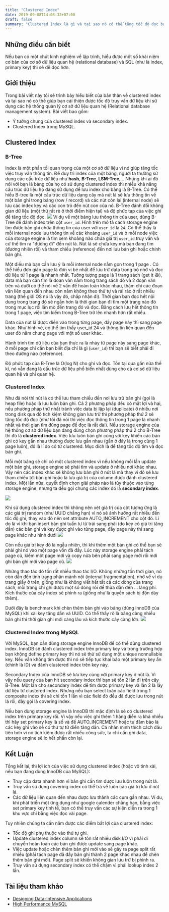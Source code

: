 ```yaml
---
title: "Clustered Index"
date: 2019-09-08T14:08:32+07:00
draft: false
summary: "Clustered Index là gì và tại sao nó có thể tăng tốc độ đọc bản ghi trong cơ sở dữ liệu quan hệ." 
---
```

## Những điều cần biết
Nếu bạn có một chút kinh nghiệm về lập trình, hiểu được một số khái niệm cơ bản của cơ sở dữ liệu quan hệ (relational database) và SQL (như là index, primary key) thì sẽ dễ đọc hơn.
## Giới thiệu
Trong bài viết này tôi sẽ trình bày hiểu biết của bản thân về clustered index và tại sao nó có thể giúp bạn cải thiện được tốc độ truy vấn dữ liệu khi  sử dụng các  hệ thống  quản lý cơ sở dữ liệu quan hệ  (Relational database  management system). Bài viết bao gồm:

- Ý tưởng chung của clustered index và secondary index.
- Clustered Index trong MySQL.

## Clustered Index
### B-Tree
Index là một phần tối quan trọng của một cơ sở dữ liệu vì nó giúp tăng tốc việc truy vấn thông tin. Để duy trì index của một bảng, người ta thường sử dụng các cấu trúc dữ liệu như <strong>hash</strong>, <strong>B-Tree</strong>, <strong>LSM-Tree</strong>,... Nhưng khi ai đó nói với bạn là bảng của họ có sử dụng clustered index thì nhiều khả năng cấu trúc dữ liệu họ đang sử dụng để lưu index cho bảng là B-Tree. Có thể hiểu B-tree là một cấu trúc dữ liệu dạng cây mà nút lá sẽ lưu thông tin về một bản ghi trong bảng (row / record) và các nút còn lại (internal node) sẽ lưu các index key và các con trỏ đến nút con của nó. B-Tree đánh đổi không gian dữ liệu (một thứ rất rẻ ở thời điểm hiện tại) và độ phức tạp của việc ghi để tăng tốc độ đọc.
![](https://res.cloudinary.com/vido/image/upload/v1568467974/images/clustered-index/IMG_0213_wu77vl.jpg)
Ví dụ về một bảng lưu thông tin của user, dùng B-Tree để đánh index trên cột `user_id`. Hình trên  mô tả cách storage engine tìm được bản ghi chứa thông tin của user với `user_id` là `24`.  Có thể thấy là mỗi internal node lưu thông tin về các khoảng `user_id` và ở mỗi node việc của storage engine là tìm xem khoảng nào chứa giá trị `user_id` truy vấn và cứ thế tìm ra "đường đi" đến nút lá. Nút lá sẽ chứa key mà bạn đang tìm (đương nhiên rồi) và tham chiếu (reference) đến nơi lưu bản ghi hoặc chính bản ghi. 

Một điều mà bạn cần lưu ý là mỗi internal node nằm gọn trong 1 page . Có thể hiểu đơn giản page là đơn vị bé nhất để lưu trữ data trong bộ nhớ và đọc dữ liệu từ 1 page là nhanh nhất. Tưởng tượng page là 1 trang sách (get it :laughing:), data mà bạn cần tìm là đoạn văn nằm trong trang sách đó và 2 đoạn văn trên và dưới có thể nói về 2 vấn đề hoàn toàn khác nhau, thậm chí các đoạn văn liên quan đến nhau còn nằm không theo thứ tự và rải rác ở rất nhiều trang (thế giới OS nó là vậy đó, chấp nhận đi). Thời gian bạn đọc hết nội dung trong trang đó sẽ ngắn hơn là thời gian bạn đi tìm một trang nào đó trong mục lục rồi lần mò đến trang đó và đọc. Bằng cách lưu hết thông tin trong 1 page, việc tìm kiếm trong B-Tree trở lên nhanh hơn rất nhiều. 

Data của nút lá được điền vào trong từng page,  đầy page này thì sang page khác. Như hình vẽ, có thể tìm thấy user_id 24 và thông tin liên quan đến user đó nằm chung page với một số user khác.

Hành trình tìm dữ liệu của bạn thực ra là nhảy từ page này sang page khác, ở mỗi page chỉ cần bạn biết địa chỉ là gì (`user_id`) thì bạn sẽ biết phải đi theo đường nào (reference).


Độ phức tạp của B-Tree là O(log N) cho ghi và đọc. Tồn tại qua gần nửa thế kỉ, nó vẫn đang là cấu trúc dữ liệu phổ biến nhất dùng cho cả cơ sở dữ liệu quan hệ và phi quan hệ.

### Clustered Index
Như đã nói thì nút lá có thể lưu tham chiếu đến nơi lưu trữ bản ghi (gọi là heap file) hoặc là lưu luôn bản ghi. Cả 2 phương pháp đều có mặt lợi và hại, nếu phương pháp thứ nhất tránh việc data bị lặp lại (duplicate) ở nhiều nơi trong disk qua đó tích kiệm không gian lưu trữ thì phương pháp thứ 2 sẽ tăng tốc độ đọc (như tôi đã nói thì việc đọc thông tin trong 1 page là nhanh nhất và thời gian tìm đúng page để đọc là rất dài). 
Nếu storage engine của hệ thống cơ sở dữ liệu bạn đang dùng chọn phương pháp thứ 2 cho B-Tree thì đó là <strong>clustered index</strong>. Việc lưu luôn bản ghi cùng với key khiến các bản ghi có key gần nhau thường được lưu gần nhau (gần ở đây là trong cùng 1 page luôn), đó là lí do có từ clustered. Mục đích là để tăng tốc độ tìm và đọc bản ghi.

Mỗi một bảng sẽ chỉ có một clustered index vì nếu không mỗi lần update một bản ghi, storage engine sẽ phải tìm và update ở nhiều nơi khác nhau. Vậy nên các index khác sẽ không lưu bản ghi ở nút lá mà thay vì đó sẽ lưu tham chiếu tới bản ghi hoặc là lưu giá trị của column được đánh clustered index. Một lần nữa, quyết định chọn giải pháp nào là tùy thuộc vào từng storage engine, nhưng ta đều gọi chung các index đó là <strong>secondary index</strong>.

![](https://res.cloudinary.com/vido/image/upload/v1568467974/images/clustered-index/IMG_0214_skt7ee.jpg)

Khi sử dụng clustered index thì không nên xét giá trị của cột tương ứng là các giá trị random (như UUID chẳng hạn) vì nó sẽ ảnh hưởng rất nhiều đến tốc độ ghi, thay vào đó nên set attribute AUTO_INCREMENT cho cột đó. Lí do là vì khi bạn insert bản ghi tuần tự từ trái sang phải (do key có giá trị tăng dần) các bản ghi và key được ghi vào từng page, đầy page này thì sang page khác như hình dưới
![](https://res.cloudinary.com/vido/image/upload/v1568467974/images/clustered-index/IMG_0211_j9h6a4.jpg)

Còn nếu giá trị key đó là ngẫu nhiên, thì khi thêm một bản ghi có thể bạn sẽ phải ghi nó vào một page vốn đã đầy. Lúc này storage engine phải tách page cũ, kiếm một page mới và copy nửa bên phải sang page mới rồi mới ghi bản ghi mới vào page cũ.
![](https://res.cloudinary.com/vido/image/upload/v1568467974/images/clustered-index/IMG_0212_dmadax.jpg)

Những thao tác đó tốn rất nhiều thao tác I/O. Không những tốn thời gian, nó còn dẫn đến tình trạng phân mảnh nội (internal fragmentation), nhớ về ví dụ trang giấy ở trên, giống như là không viết hết tất cả các dòng của trang sách, mỗi trang chỉ ghi được một số dòng rồi để thừa dẫn đến ... lãng phí. Kích thước của cây index sẽ phình ra (giống như là quyển sách bị độn dày thêm). 

Dưới đây là benchmark khi chèn thêm bản ghi vào bảng (dùng InnoDB của MySQL) khi xài key tăng dần và UUID. Có thể thấy rõ là bảng càng nhiều bản ghi thì thời gian ghi mới càng lâu và kích thước cây càng lớn.
![](https://res.cloudinary.com/vido/image/upload/v1567954291/images/clustered-index/Screenshot_from_2019-09-08_21-51-07_bhdnmy.png)

### Clustered Index trong MySQL
Với MySQL, bạn cần dùng storage engine InnoDB để có thể dùng clustered index. InnoDB sẽ đánh clustered index trên primary key và trong trường hợp bạn không define primary key thì nó sẽ thử sử dụng một unique nonnullable key. Nếu vẫn không tìm được thì nó sẽ tiếp tục khai báo một primary key ẩn (chính là ID) và đánh clustered index trên key này.

Secondary Index của InnoDB sẽ lưu key cùng với primary key ở nút lá. Vì vậy nếu query của bạn hit secondary index thì bạn sẽ tốn 2 lần đi trên cây B-Tree. Một lần cho secondary index để tìm được primary key và lần 2 là lấy dữ liệu từ clustered index. Nhưng nếu bạn select toàn các field trong 1 composite index thì sẽ chỉ tốn 1 lần vì các field đó đều đã được lưu trong nút lá rồi, đây gọi là covering index.

Nếu bạn dùng storage engine là InnoDB thì mặc định là sẽ có clustered index trên primary key rồi. Vì vậy nếu việc ghi thêm 1 hàng diễn ra khá nhiều thì hãy set primary key là số và để AUTO_INCREMENT hoặc tự đảm bảo là các key ghi vào sẽ có thứ tự từ điển tăng dần. Cá nhân mình thích cách đầu tiên hơn vì nó tích kiệm được rất nhiều công sức, ta chỉ cần ghi data, storage engine sẽ lo hết phần còn lại.
## Kết Luận
Tổng kết lại, thì lợi ích của việc sử dụng clustered index (hoặc vô tình xài, nếu bạn đang dùng InnoDB của MySQL):

- Truy cập data nhanh hơn vì bản ghi cần tìm được lưu luôn trong nút lá.
- Truy vấn sử dụng covering index có thể trả về luôn các giá trị lưu ở nút lá.
- Các dữ liệu liên quan đến nhau được lưu thành các cụm gần nhau. Ví du, khi phát triển một ứng dụng như google calender chẳng hạn, bằng việc set primary key tinh tế, bạn có thể truy vấn các sự kiện diễn ra trong 1 khu vực chỉ bằng việc đọc vài page.

Tuy nhiên chúng ta cần nắm được các điểm bất lợi của clustered index:

- Tốc độ ghi phụ thuộc vào thứ tự ghi.
- Update clustered index column sẽ tốn rất nhiều disk I/O vì phải di chuyển hoàn toàn các bản ghi được update sang page khác.
- Việc update hoặc chèn thêm bản ghi mới vào sẽ gây ra page split rất nhiều (phải tách page đã đầy bản ghi thành 2 page khác nhau để chèn thêm bản ghi mới). Page split sẽ khiến không gian lưu trữ bị phình ra.
- Truy vấn sử dụng secondary index có thể chậm vì phải lookup index 2 lần.

## Tài liệu tham khảo
- [Designing Data-Intensive Applications](https://dataintensive.net/)
- [High Performance MySQL](https://www.highperfmysql.com/)

